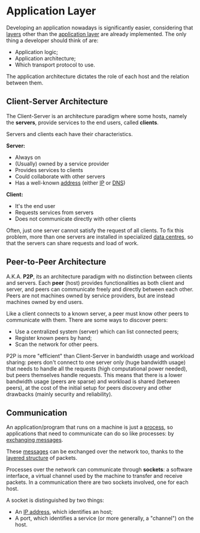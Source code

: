 # Application Layer

Developing an application nowadays is significantly easier, considering that [layers](/Systems%20and%20Networking/Unit%202/Internet/Layered%20Structure.md) other than the [application layer](/Systems%20and%20Networking/Unit%202/Internet/Layered%20Structure.md#Application) are already implemented. The only thing a developer should think of are:
- Application logic;
- Application architecture;
- Which transport protocol to use.

The application architecture dictates the role of each host and the relation between them.

## Client-Server Architecture

The Client-Server is an architecture paradigm where some hosts, namely the **servers**, provide services to the end users, called **clients**.

Servers and clients each have their characteristics.

**Server:**
- Always on
- (Usually) owned by a service provider
- Provides services to clients
- Could collaborate with other servers
- Has a well-known [address](?TK) (either [IP](?TK) or [DNS](?TK))

**Client:**
- It's the end user
- Requests services from servers
- Does not communicate directly with other clients

Often, just one server cannot satisfy the request of all clients. To fix this problem, more than one servers are installed in specialized [data centres](?TK), so that the servers can share requests and load of work.

## Peer-to-Peer Architecture

A.K.A. **P2P**, its an architecture paradigm with no distinction between clients and servers. Each **peer** (host) provides functionalities as both client and server, and peers can communicate freely and directly between each other. Peers are not machines owned by service providers, but are instead machines owned by end users.

Like a client connects to a known server, a peer must know other peers to communicate with them. There are some ways to discover peers:
- Use a centralized system (server) which can list connected peers;
- Register known peers by hand;
- Scan the network for other peers.

P2P is more "efficient" than Client-Server in bandwidth usage and workload sharing: peers don't connect to one server only (huge bandwidth usage) that needs to handle all the requests (high computational power needed), but peers themselves handle requests. This means that there is a lower bandwidth usage (peers are sparse) and workload is shared (between peers), at the cost of the initial setup for peers discovery and other drawbacks (mainly security and reliability).

## Communication

An application/program that runs on a machine is just a [process](/Systems%20and%20Networking/Unit%201/Operating%20System/Process.md), so applications that need to communicate can do so like processes: by [exchanging messages](?TK).

These [messages](/Systems%20and%20Networking/Unit%202/Internet/Layered%20Structure.md#Application) can be exchanged over the network too, thanks to the [layered structure](/Systems%20and%20Networking/Unit%202/Internet/Layered%20Structure.md) of packets.

Processes over the network can communicate through **sockets**: a software interface, a virtual channel used by the machine to transfer and receive packets. In a communication there are two sockets involved, one for each host.

A socket is distinguished by two things:
- An [IP address](?TK), which identifies an host;
- A port, which identifies a service (or more generally, a "channel") on the host.
